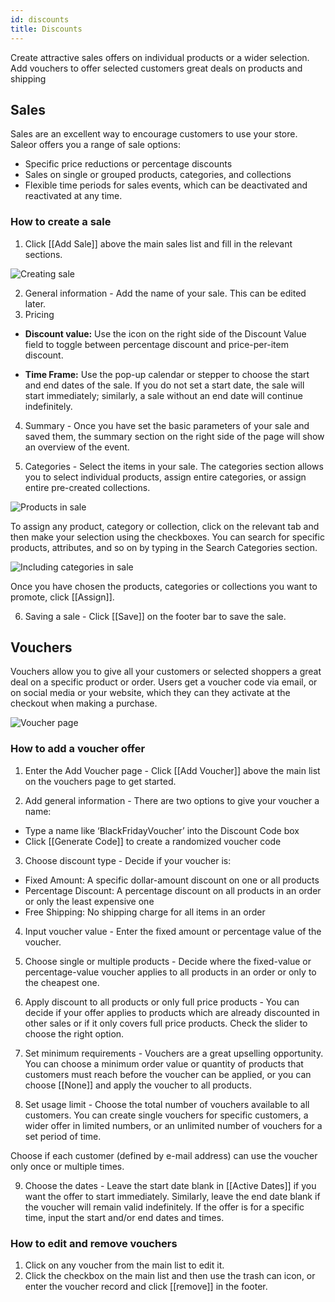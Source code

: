 ```yaml
---
id: discounts
title: Discounts
---
```


Create attractive sales offers on individual products or a wider selection. Add vouchers to offer selected customers great deals on products and shipping


## Sales

Sales are an excellent way to encourage customers to use your store. Saleor offers you a range of sale options:

- Specific price reductions or percentage discounts
- Sales on single or grouped products, categories, and collections
- Flexible time periods for sales events, which can be deactivated and reactivated at any time.


### How to create a sale

1. Click [[Add Sale]] above the main sales list and fill in the relevant sections.

![Creating sale](assets/dashboard-discounts/1.png)


2. General information - Add the name of your sale. This can be edited later.
3. Pricing

* **Discount value:** Use the icon on the right side of the Discount Value field to toggle between percentage discount and price-per-item discount.

* **Time Frame:** Use the pop-up calendar or stepper to choose the start and end dates of the sale. If you do not set a start date, the sale will start immediately; similarly, a sale without an end date will continue indefinitely.

4. Summary - Once you have set the basic parameters of your sale and saved them, the summary section on the right side of the page will show an overview of the event.


5. Categories - Select the items in your sale. The categories section allows you to select individual products, assign entire categories, or assign entire pre-created collections.   

![Products in sale](assets/dashboard-discounts/2.png)

To assign any product, category or collection, click on the relevant tab and then make your selection using the checkboxes. You can search for specific products, attributes, and so on by typing in the Search Categories section.

![Including categories in sale](assets/dashboard-discounts/3.png)

Once you have chosen the products, categories or collections you want to promote, click [[Assign]].


6. Saving a sale - Click [[Save]] on the footer bar to save the sale.

## Vouchers

Vouchers allow you to give all your customers or selected shoppers a great deal on a specific product or order. Users get a voucher code via email, or on social media or your website, which they can they activate at the checkout when making a purchase.

![Voucher page](assets/dashboard-discounts/Vouchers.jpg)


### How to add a voucher offer

1. Enter the Add Voucher page - Click [[Add&nbsp;Voucher]] above the main list on the vouchers page to get started.

2. Add general information - There are two options to give your voucher a name:

- Type a name like ‘BlackFridayVoucher’ into the Discount Code box
- Click [[Generate&nbsp;Code]] to create a randomized voucher code 

3. Choose discount type - Decide if your voucher is:

- Fixed Amount: A specific dollar-amount discount on one or all products
- Percentage Discount: A percentage discount on all products in an order or only the least expensive one
- Free Shipping: No shipping charge for all items in an order

4. Input voucher value - Enter the fixed amount or percentage value of the voucher.

5. Choose single or multiple products - Decide where the fixed-value or percentage-value voucher applies to all products in an order or only to the cheapest one.

6. Apply discount to all products or only full price products - You can decide if your offer applies to products which are already discounted in other sales or if it only covers full price products. Check the slider to choose the right option. 

7. Set minimum requirements - Vouchers are a great upselling opportunity. You can choose a minimum order value or quantity of products that customers must reach before the voucher can be applied, or you can choose [[None]] and apply the voucher to all products.

8. Set usage limit - Choose the total number of vouchers available to all customers. You can create single vouchers for specific customers, a wider offer in limited numbers, or an unlimited number of vouchers for a set period of time.

Choose if each customer (defined by e-mail address) can use the voucher only once or multiple times.

 9. Choose the dates - Leave the start date blank in [[Active&nbsp;Dates]] if you want the offer to start immediately. Similarly, leave the end date blank if the voucher will remain valid indefinitely. If the offer is for a specific time, input the start and/or end dates and times.


### How to edit and remove vouchers

1. Click on any voucher from the main list to edit it. 
2. Click the checkbox on the main list and then use the trash can icon, or enter the voucher record and click [[remove]] in the footer.
